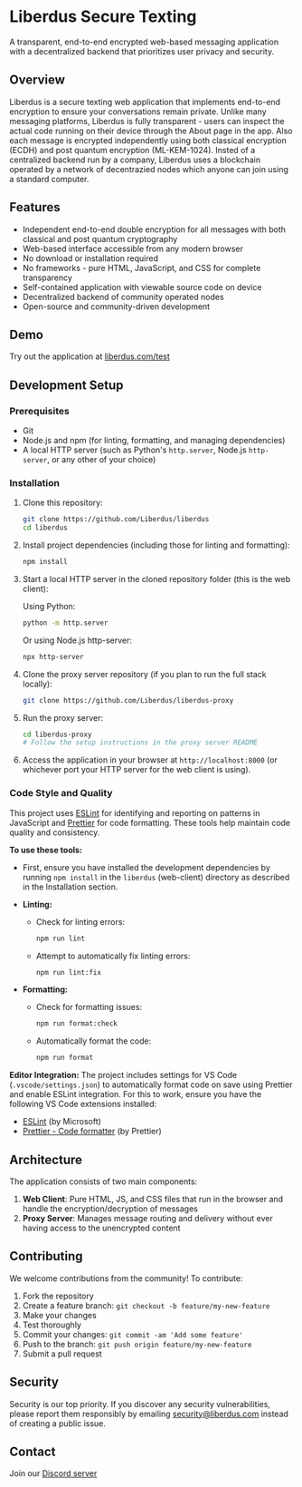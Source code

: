 # Liberdus Secure Texting

A transparent, end-to-end encrypted web-based messaging application with a decentralized backend that prioritizes user privacy and security.

## Overview

Liberdus is a secure texting web application that implements end-to-end encryption to ensure your conversations remain private. Unlike many messaging platforms, Liberdus is fully transparent - users can inspect the actual code running on their device through the About page in the app. Also each message is encrypted independently using both classical encryption (ECDH) and post quantum encryption (ML-KEM-1024). Insted of a centralized backend run by a company, Liberdus uses a blockchain operated by a network of decentrazied nodes which anyone can join using a standard computer.

## Features

- Independent end-to-end double encryption for all messages with both classical and post quantum cryptography
- Web-based interface accessible from any modern browser
- No download or installation required
- No frameworks - pure HTML, JavaScript, and CSS for complete transparency
- Self-contained application with viewable source code on device
- Decentralized backend of community operated nodes
- Open-source and community-driven development

## Demo

Try out the application at [liberdus.com/test](https://liberdus.com/test)

## Development Setup

### Prerequisites

- Git
- Node.js and npm (for linting, formatting, and managing dependencies)
- A local HTTP server (such as Python's `http.server`, Node.js `http-server`, or any other of your choice)

### Installation

1. Clone this repository:

   ```bash
   git clone https://github.com/Liberdus/liberdus
   cd liberdus
   ```

2. Install project dependencies (including those for linting and formatting):

   ```bash
   npm install
   ```

3. Start a local HTTP server in the cloned repository folder (this is the web client):

   Using Python:

   ```bash
   python -m http.server
   ```

   Or using Node.js http-server:

   ```bash
   npx http-server
   ```

4. Clone the proxy server repository (if you plan to run the full stack locally):

   ```bash
   git clone https://github.com/Liberdus/liberdus-proxy
   ```

5. Run the proxy server:

   ```bash
   cd liberdus-proxy
   # Follow the setup instructions in the proxy server README
   ```

6. Access the application in your browser at `http://localhost:8000` (or whichever port your HTTP server for the web client is using).

### Code Style and Quality

This project uses [ESLint](https://eslint.org/) for identifying and reporting on patterns in JavaScript and [Prettier](https://prettier.io/) for code formatting. These tools help maintain code quality and consistency.

**To use these tools:**

- First, ensure you have installed the development dependencies by running `npm install` in the `liberdus` (web-client) directory as described in the Installation section.

- **Linting:**

  - Check for linting errors:
    ```bash
    npm run lint
    ```
  - Attempt to automatically fix linting errors:
    ```bash
    npm run lint:fix
    ```

- **Formatting:**
  - Check for formatting issues:
    ```bash
    npm run format:check
    ```
  - Automatically format the code:
    ```bash
    npm run format
    ```

**Editor Integration:**
The project includes settings for VS Code (`.vscode/settings.json`) to automatically format code on save using Prettier and enable ESLint integration. For this to work, ensure you have the following VS Code extensions installed:

- [ESLint](https://marketplace.visualstudio.com/items?itemName=dbaeumer.vscode-eslint) (by Microsoft)
- [Prettier - Code formatter](https://marketplace.visualstudio.com/items?itemName=esbenp.prettier-vscode) (by Prettier)

## Architecture

The application consists of two main components:

1. **Web Client**: Pure HTML, JS, and CSS files that run in the browser and handle the encryption/decryption of messages
2. **Proxy Server**: Manages message routing and delivery without ever having access to the unencrypted content

## Contributing

We welcome contributions from the community! To contribute:

1. Fork the repository
2. Create a feature branch: `git checkout -b feature/my-new-feature`
3. Make your changes
4. Test thoroughly
5. Commit your changes: `git commit -am 'Add some feature'`
6. Push to the branch: `git push origin feature/my-new-feature`
7. Submit a pull request

## Security

Security is our top priority. If you discover any security vulnerabilities, please report them responsibly by emailing security@liberdus.com instead of creating a public issue.

## Contact

Join our [Discord server](https://discord.gg/2cpJzFnwCR)
